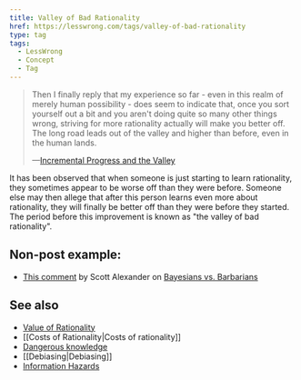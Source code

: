 ```yaml
---
title: Valley of Bad Rationality
href: https://lesswrong.com/tags/valley-of-bad-rationality
type: tag
tags:
  - LessWrong
  - Concept
  - Tag
---
```


> Then I finally reply that my experience so far - even in this realm of merely human possibility - does seem to indicate that, once you sort yourself out a bit and you aren't doing quite so many other things wrong, striving for more rationality actually will make you better off. The long road leads out of the valley and higher than before, even in the human lands.
> 
> —[Incremental Progress and the Valley](http://lesswrong.com/lw/7k/incremental_progress_and_the_valley/)

It has been observed that when someone is just starting to learn rationality, they sometimes appear to be worse off than they were before. Someone else may then allege that after this person learns even more about rationality, they will finally be better off than they were before they started. The period before this improvement is known as "the valley of bad rationality".

Non-post example:
-----------------

*   [This comment](http://lesswrong.com/lw/5f/bayesians_vs_barbarians/7hr) by Scott Alexander on [Bayesians vs. Barbarians](http://lesswrong.com/lw/5f/bayesians_vs_barbarians/)

See also
--------

*   [Value of Rationality](https://www.lesswrong.com/tag/value-of-rationality)
*   [[Costs of Rationality|Costs of rationality]]
*   [Dangerous knowledge](https://www.lesswrong.com/tag/dangerous-knowledge)
*   [[Debiasing|Debiasing]]
*   [Information Hazards](https://www.lesswrong.com/tag/information-hazards)